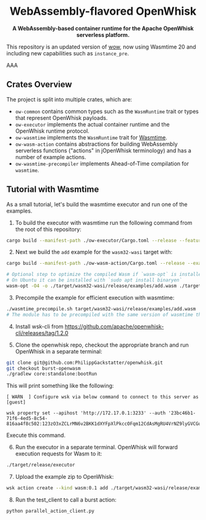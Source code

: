 <div align="center">
  <h1>WebAssembly-flavored OpenWhisk</h1>

<strong>A WebAssembly-based container runtime for the Apache OpenWhisk serverless platform.
</strong>
</div>

This repository is an updated version of [wow](https://github.com/PhilippGackstatter/wow/tree/master), now using Wasmtime 20 and including new capabilities such as `instance_pre`.

AAA
## Crates Overview

The project is split into multiple crates, which are:

- `ow-common` contains common types such as the `WasmRuntime` trait or types that represent OpenWhisk payloads.
- `ow-executor` implements the actual container runtime and the OpenWhisk runtime protocol.
- `ow-wasmtime` implements the `WasmRuntime` trait for [Wasmtime](https://github.com/bytecodealliance/wasmtime).
- `ow-wasm-action` contains abstractions for building WebAssembly serverless functions ("actions" in jOpenWhisk terminology) and has a number of example actions.
- `ow-wasmtime-precompiler` implements Ahead-of-Time compilation for `wasmtime`.

## Tutorial with Wasmtime

As a small tutorial, let's build the wasmtime executor and run one of the examples.

1. To build the executor with wasmtime run the following command from the root of this repository:

```sh
cargo build --manifest-path ./ow-executor/Cargo.toml --release --features wasmtime_rt
```

2. Next we build the `add` example for the `wasm32-wasi` target with:

```sh
cargo build --manifest-path ./ow-wasm-action/Cargo.toml --release --example add --target wasm32-wasi --no-default-features --features wasm

# Optional step to optimize the compiled Wasm if `wasm-opt` is installed
# On Ubuntu it can be installed with `sudo apt install binaryen`
wasm-opt -O4 -o ./target/wasm32-wasi/release/examples/add.wasm ./target/wasm32-wasi/release/examples/add.wasm
```

3. Precompile the example for efficient execution with wasmtime:

```sh
./wasmtime_precompile.sh target/wasm32-wasi/release/examples/add.wasm
# The module has to be precompiled with the same version of wasmtime that the embedder uses (wasmtime 21.0.1)
```

4. Install wsk-cli from https://github.com/apache/openwhisk-cli/releases/tag/1.2.0

5. Clone the openwhisk repo, checkout the appropriate branch and run OpenWhisk in a separate terminal:

```sh
git clone git@github.com:PhilippGackstatter/openwhisk.git
git checkout burst-openwasm
./gradlew core:standalone:bootRun
```

This will print something like the following:

```
[ WARN  ] Configure wsk via below command to connect to this server as [guest]

wsk property set --apihost 'http://172.17.0.1:3233' --auth '23bc46b1-71f6-4ed5-8c54-816aa4f8c502:123zO3xZCLrMN6v2BKK1dXYFpXlPkccOFqm12CdAsMgRU4VrNZ9lyGVCGuMDGIwP'
```

Execute this command.

6. Run the executor in a separate terminal. OpenWhisk will forward execution requests for Wasm to it:

```sh
./target/release/executor
```

7. Upload the example zip to OpenWhisk:

```sh
wsk action create --kind wasm:0.1 add ./target/wasm32-wasi/release/examples/add-wasmtime.zip
```

8. Run the test_client to call a burst action:

```sh
python parallel_action_client.py
```
